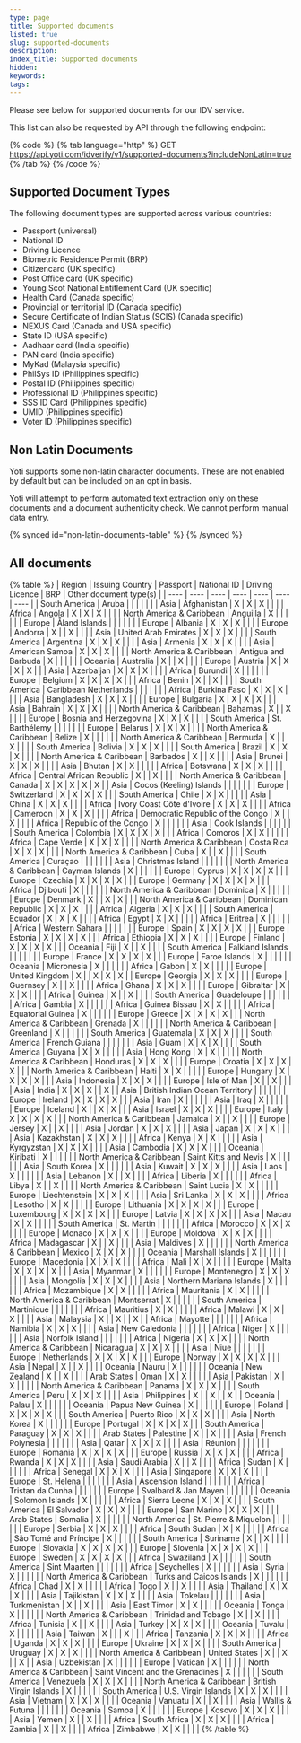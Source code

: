 ```yaml
---
type: page
title: Supported documents
listed: true
slug: supported-documents
description: 
index_title: Supported documents
hidden: 
keywords: 
tags: 
---
```


Please see below for supported documents for our IDV service. 

This list can also be requested by API through the following endpoint:

{% code %}
{% tab language="http" %}
GET https://api.yoti.com/idverify/v1/supported-documents?includeNonLatin=true
{% /tab %}
{% /code %}

## Supported Document Types

The following document types are supported across various countries:

- Passport (universal)
- National ID
- Driving Licence
- Biometric Residence Permit (BRP)
- Citizencard (UK specific)
- Post Office card (UK specific)
- Young Scot National Entitlement Card (UK specific)
- Health Card (Canada specific)
- Provincial or territorial ID (Canada specific)
- Secure Certificate of Indian Status (SCIS) (Canada specific)
- NEXUS Card (Canada and USA specific)
- State ID (USA specific)
- Aadhaar card (India specific)
- PAN card (India specific)
- MyKad (Malaysia specific)
- PhilSys ID (Philippines specific)
- Postal ID (Philippines specific)
- Professional ID (Philippines specific)
- SSS ID Card (Philippines specific)
- UMID (Philippines specific)
- Voter ID (Philippines specific)

## Non Latin Documents

Yoti supports some non-latin character documents. These are not enabled by default but can be included on an opt in basis.

Yoti will attempt to perform automated text extraction only on these documents and a document authenticity check. We cannot perform manual data entry.

{% synced id="non-latin-documents-table" %}
{% /synced %}

## All documents

{% table %}
| Region | Issuing Country | Passport | National ID | Driving Licence | BRP | Other document type(s) | 
| ---- | ---- | ---- | ---- | ---- | ---- | ---- | 
| South America | Aruba |  |  |  |  |  | 
| Asia | Afghanistan | X | X | X |  |  | 
| Africa | Angola | X | X | X |  |  | 
| North America & Caribbean | Anguilla | X |  |  |  |  | 
| Europe | Åland Islands |  |  |  |  |  | 
| Europe | Albania | X | X | X |  |  | 
| Europe | Andorra | X |  | X |  |  | 
| Asia | United Arab Emirates | X | X | X |  |  | 
| South America | Argentina | X | X | X |  |  | 
| Asia | Armenia | X | X | X |  |  | 
| Asia | American Samoa | X | X | X |  |  | 
| North America & Caribbean | Antigua and Barbuda | X |  |  |  |  | 
| Oceania | Australia | X |  | X |  |  | 
| Europe | Austria | X | X | X | X |  | 
| Asia | Azerbaijan | X | X | X |  |  | 
| Africa | Burundi | X |  |  |  |  | 
| Europe | Belgium | X | X | X | X |  | 
| Africa | Benin | X |  | X |  |  | 
| South America | Caribbean Netherlands |  |  |  |  |  | 
| Africa | Burkina Faso | X | X | X |  |  | 
| Asia | Bangladesh | X | X | X |  |  | 
| Europe | Bulgaria | X | X | X | X |  | 
| Asia | Bahrain | X | X | X |  |  | 
| North America & Caribbean | Bahamas | X |  | X |  |  | 
| Europe | Bosnia and Herzegovina | X | X | X |  |  | 
| South America | St. Barthélemy |  |  |  |  |  | 
| Europe | Belarus | X | X | X |  |  | 
| North America & Caribbean | Belize | X |  |  |  |  | 
| North America & Caribbean | Bermuda | X |  | X |  |  | 
| South America | Bolivia | X | X | X |  |  | 
| South America | Brazil | X | X | X |  |  | 
| North America & Caribbean | Barbados | X |  | X |  |  | 
| Asia | Brunei | X | X | X |  |  | 
| Asia | Bhutan | X | X |  |  |  | 
| Africa | Botswana | X | X | X |  |  | 
| Africa | Central African Republic | X |  | X |  |  | 
| North America & Caribbean | Canada | X | X | X | X | X | 
| Asia | Cocos (Keeling) Islands |  |  |  |  |  | 
| Europe | Switzerland | X | X | X | X |  | 
| South America | Chile | X | X |  |  |  | 
| Asia | China | X | X | X |  |  | 
| Africa | Ivory Coast Côte d'Ivoire | X | X | X |  |  | 
| Africa | Cameroon | X | X | X |  |  | 
| Africa | Democratic Republic of the Congo | X |  | X |  |  | 
| Africa | Republic of the Congo | X |  |  |  |  | 
| Asia | Cook Islands |  |  |  |  |  | 
| South America | Colombia | X | X | X | X |  | 
| Africa | Comoros | X | X |  |  |  | 
| Africa | Cape Verde | X | X | X |  |  | 
| North America & Caribbean | Costa Rica | X | X | X |  |  | 
| North America & Caribbean | Cuba | X |  | X |  |  | 
| South America | Curaçao |  |  |  |  |  | 
| Asia | Christmas Island |  |  |  |  |  | 
| North America & Caribbean | Cayman Islands | X |  |  |  |  | 
| Europe | Cyprus | X | X | X | X |  | 
| Europe | Czechia | X | X | X | X |  | 
| Europe | Germany | X | X | X | X |  | 
| Africa | Djibouti | X |  |  |  |  | 
| North America & Caribbean | Dominica | X |  |  |  |  | 
| Europe | Denmark | X |  | X | X |  | 
| North America & Caribbean | Dominican Republic | X | X | X |  |  | 
| Africa | Algeria | X | X | X |  |  | 
| South America | Ecuador | X | X | X |  |  | 
| Africa | Egypt | X | X |  |  |  | 
| Africa | Eritrea | X |  |  |  |  | 
| Africa | Western Sahara |  |  |  |  |  | 
| Europe | Spain | X | X | X | X |  | 
| Europe | Estonia | X | X | X | X |  | 
| Africa | Ethiopia | X | X | X |  |  | 
| Europe | Finland | X | X | X | X |  | 
| Oceania | Fiji | X |  | X |  |  | 
| South America | Falkland Islands |  |  |  |  |  | 
| Europe | France | X | X | X | X |  | 
| Europe | Faroe Islands | X |  |  |  |  | 
| Oceania | Micronesia | X |  |  |  |  | 
| Africa | Gabon | X | X |  |  |  | 
| Europe | United Kingdom | X |  | X | X | X | 
| Europe | Georgia | X | X | X |  |  | 
| Europe | Guernsey | X |  | X |  |  | 
| Africa | Ghana | X | X | X |  |  | 
| Europe | Gibraltar | X | X | X |  |  | 
| Africa | Guinea | X |  | X |  |  | 
| South America | Guadeloupe |  |  |  |  |  | 
| Africa | Gambia | X |  |  |  |  | 
| Africa | Guinea Bissau | X | X |  |  |  | 
| Africa | Equatorial Guinea | X |  |  |  |  | 
| Europe | Greece | X | X | X | X |  | 
| North America & Caribbean | Grenada | X |  |  |  |  | 
| North America & Caribbean | Greenland | X |  |  |  |  | 
| South America | Guatemala | X | X | X |  |  | 
| South America | French Guiana |  |  |  |  |  | 
| Asia | Guam | X | X | X |  |  | 
| South America | Guyana | X | X |  |  |  | 
| Asia | Hong Kong | X | X |  |  |  | 
| North America & Caribbean | Honduras | X | X | X |  |  | 
| Europe | Croatia | X | X | X | X |  | 
| North America & Caribbean | Haiti | X | X |  |  |  | 
| Europe | Hungary | X | X | X | X |  | 
| Asia | Indonesia | X | X | X |  |  | 
| Europe | Isle of Man | X |  | X |  |  | 
| Asia | India | X | X | X |  | X | 
| Asia | British Indian Ocean Territory |  |  |  |  |  | 
| Europe | Ireland | X | X | X | X |  | 
| Asia | Iran | X |  |  |  |  | 
| Asia | Iraq | X |  |  |  |  | 
| Europe | Iceland | X |  | X | X |  | 
| Asia | Israel | X | X | X |  |  | 
| Europe | Italy | X | X | X | X |  | 
| North America & Caribbean | Jamaica | X |  | X |  |  | 
| Europe | Jersey | X |  | X |  |  | 
| Asia | Jordan | X | X | X |  |  | 
| Asia | Japan | X | X | X |  |  | 
| Asia | Kazakhstan | X | X | X |  |  | 
| Africa | Kenya | X | X |  |  |  | 
| Asia | Kyrgyzstan | X | X | X |  |  | 
| Asia | Cambodia | X | X | X |  |  | 
| Oceania | Kiribati | X |  |  |  |  | 
| North America & Caribbean | Saint Kitts and Nevis | X |  |  |  |  | 
| Asia | South Korea | X |  |  |  |  | 
| Asia | Kuwait | X | X | X |  |  | 
| Asia | Laos | X |  |  |  |  | 
| Asia | Lebanon | X |  | X |  |  | 
| Africa | Liberia | X |  |  |  |  | 
| Africa | Libya | X |  | X |  |  | 
| North America & Caribbean | Saint Lucia | X | X |  |  |  | 
| Europe | Liechtenstein | X | X | X |  |  | 
| Asia | Sri Lanka | X | X | X |  |  | 
| Africa | Lesotho | X | X |  |  |  | 
| Europe | Lithuania | X | X | X | X |  | 
| Europe | Luxembourg | X | X | X | X |  | 
| Europe | Latvia | X | X | X | X |  | 
| Asia | Macau | X | X |  |  |  | 
| South America | St. Martin |  |  |  |  |  | 
| Africa | Morocco | X | X | X |  |  | 
| Europe | Monaco | X | X | X |  |  | 
| Europe | Moldova | X | X | X |  |  | 
| Africa | Madagascar | X |  | X |  |  | 
| Asia | Maldives | X |  |  |  |  | 
| North America & Caribbean | Mexico | X | X | X |  |  | 
| Oceania | Marshall Islands | X |  |  |  |  | 
| Europe | Macedonia | X | X | X |  |  | 
| Africa | Mali | X | X |  |  |  | 
| Europe | Malta | X | X | X | X |  | 
| Asia | Myanmar | X |  |  |  |  | 
| Europe | Montenegro | X | X | X |  |  | 
| Asia | Mongolia | X | X | X |  |  | 
| Asia | Northern Mariana Islands | X |  |  |  |  | 
| Africa | Mozambique | X | X |  |  |  | 
| Africa | Mauritania | X | X |  |  |  | 
| North America & Caribbean | Montserrat | X |  |  |  |  | 
| South America | Martinique |  |  |  |  |  | 
| Africa | Mauritius | X | X |  |  |  | 
| Africa | Malawi | X | X | X |  |  | 
| Asia | Malaysia | X |  | X |  | X | 
| Africa | Mayotte |  |  |  |  |  | 
| Africa | Namibia | X | X | X |  |  | 
| Asia | New Caledonia |  |  |  |  |  | 
| Africa | Niger | X |  |  |  |  | 
| Asia | Norfolk Island |  |  |  |  |  | 
| Africa | Nigeria | X | X | X |  |  | 
| North America & Caribbean | Nicaragua | X | X | X |  |  | 
| Asia | Niue |  |  |  |  |  | 
| Europe | Netherlands | X | X | X | X |  | 
| Europe | Norway | X | X | X | X |  | 
| Asia | Nepal | X |  | X |  |  | 
| Oceania | Nauru | X |  |  |  |  | 
| Oceania | New Zealand | X |  | X |  |  | 
| Arab States | Oman | X | X |  |  |  | 
| Asia | Pakistan | X | X |  |  |  | 
| North America & Caribbean | Panama | X | X | X |  |  | 
| South America | Peru | X | X | X |  |  | 
| Asia | Philippines | X |  | X |  | X | 
| Oceania | Palau | X |  |  |  |  | 
| Oceania | Papua New Guinea | X |  |  |  |  | 
| Europe | Poland | X | X | X | X |  | 
| South America | Puerto Rico | X | X | X |  |  | 
| Asia | North Korea | X |  |  |  |  | 
| Europe | Portugal | X | X | X | X |  | 
| South America | Paraguay | X | X | X |  |  | 
| Arab States | Palestine | X |  | X |  |  | 
| Asia | French Polynesia |  |  |  |  |  | 
| Asia | Qatar | X | X | X |  |  | 
| Asia | Réunion |  |  |  |  |  | 
| Europe | Romania | X | X | X | X |  | 
| Europe | Russia | X | X | X |  |  | 
| Africa | Rwanda | X | X | X |  |  | 
| Asia | Saudi Arabia | X |  | X |  |  | 
| Africa | Sudan | X |  |  |  |  | 
| Africa | Senegal | X | X | X |  |  | 
| Asia | Singapore | X | X | X |  |  | 
| Europe | St. Helena |  |  |  |  |  | 
| Asia | Ascension Island |  |  |  |  |  | 
| Africa | Tristan da Cunha |  |  |  |  |  | 
| Europe | Svalbard & Jan Mayen |  |  |  |  |  | 
| Oceania | Solomon Islands | X |  |  |  |  | 
| Africa | Sierra Leone | X | X | X |  |  | 
| South America | El Salvador | X | X | X |  |  | 
| Europe | San Marino | X | X | X |  |  | 
| Arab States | Somalia | X |  |  |  |  | 
| North America | St. Pierre & Miquelon |  |  |  |  |  | 
| Europe | Serbia | X | X | X |  |  | 
| Africa | South Sudan | X | X |  |  |  | 
| Africa | São Tomé and Príncipe | X |  |  |  |  | 
| South America | Suriname | X |  | X |  |  | 
| Europe | Slovakia | X | X | X | X |  | 
| Europe | Slovenia | X | X | X | X |  | 
| Europe | Sweden | X | X | X | X |  | 
| Africa | Swaziland | X |  |  |  |  | 
| South America | Sint Maarten |  |  |  |  |  | 
| Africa | Seychelles | X |  |  |  |  | 
| Asia | Syria | X |  |  |  |  | 
| North America & Caribbean | Turks and Caicos Islands | X |  |  |  |  | 
| Africa | Chad | X | X |  |  |  | 
| Africa | Togo | X |  | X |  |  | 
| Asia | Thailand | X | X | X |  |  | 
| Asia | Tajikistan | X | X | X |  |  | 
| Asia | Tokelau |  |  |  |  |  | 
| Asia | Turkmenistan | X |  | X |  |  | 
| Asia | East Timor | X | X |  |  |  | 
| Oceania | Tonga | X |  |  |  |  | 
| North America & Caribbean | Trinidad and Tobago | X |  | X |  |  | 
| Africa | Tunisia | X |  | X |  |  | 
| Asia | Turkey | X | X | X |  |  | 
| Oceania | Tuvalu | X |  |  |  |  | 
| Asia | Taiwan | X |  |  | X |  | 
| Africa | Tanzania | X | X | X |  |  | 
| Africa | Uganda | X | X | X |  |  | 
| Europe | Ukraine | X | X | X |  |  | 
| South America | Uruguay | X | X | X |  |  | 
| North America & Caribbean | United States | X |  | X |  | X | 
| Asia | Uzbekistan | X |  |  |  |  | 
| Europe | Vatican | X |  |  |  |  | 
| North America & Caribbean | Saint Vincent and the Grenadines | X |  |  |  |  | 
| South America | Venezuela | X | X | X |  |  | 
| North America & Caribbean | British Virgin Islands | X |  |  |  |  | 
| South America | U.S. Virgin Islands | X | X | X |  |  | 
| Asia | Vietnam | X | X | X |  |  | 
| Oceania | Vanuatu | X |  | X |  |  | 
| Asia | Wallis & Futuna |  |  |  |  |  | 
| Oceania | Samoa | X |  |  |  |  | 
| Europe | Kosovo | X | X | X |  |  | 
| Asia | Yemen | X |  | X |  |  | 
| Africa | South Africa | X | X | X |  |  | 
| Africa | Zambia | X |  | X |  |  | 
| Africa | Zimbabwe | X | X |  |  |  | 
{% /table %}
